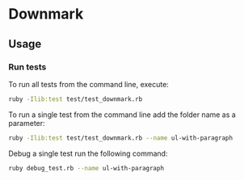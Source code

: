 # Downmark

## Usage

### Run tests

To run all tests from the command line, execute:

```sh
ruby -Ilib:test test/test_downmark.rb
```


To run a single test from the command line add the folder name as a parameter:

```sh
ruby -Ilib:test test/test_downmark.rb --name ul-with-paragraph
```


Debug a single test run the following command:

```sh
ruby debug_test.rb --name ul-with-paragraph
```
